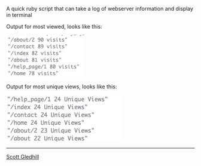 
A quick ruby script that can take a log of webserver information and display
in terminal

Output for most viewed, looks like this:

![Screenshot](https://github.com/ScottGledhill/webpage_log/blob/master/assets/screenshots/viewed.png)

Output for most unique views, looks like this:

![Screenshot](https://github.com/ScottGledhill/webpage_log/blob/master/assets/screenshots/unique.png)

-------------
[Scott Gledhill](https://github.com/ScottGledhill)
